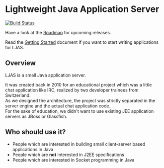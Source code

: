 # Lightweight Java Application Server

[![Build Status](https://travis-ci.org/vl0w/Lightweight-Java-Application-Server.png?branch=dev)](https://travis-ci.org/vl0w/Lightweight-Java-Application-Server)

Have a look at the [Roadmap](https://github.com/vl0w/Lightweight-Java-Application-Server/wiki/Roadmap) for upcoming releases.

Read the [Getting Started](https://github.com/vl0w/Lightweight-Java-Application-Server/wiki/Getting-Started) document if you want to start writing applications for LJAS.

## Overview

LJAS is a small Java application server.

It was created back in 2010 for an educational project which was a little chat application like IRC, realized
by two developer trainees from Switzerland.  
As we designed the architecture, the project was strictly separated in the server engine
and the actual chat application code.   
For the sake of education, we didn't want to use existing JEE application servers as JBoss or Glassfish.

## Who should use it?

* People which are interested in building small client-server based applications in Java
* People which are **not** interested in J2EE specifications
* People which are interested in Socket programming in Java
